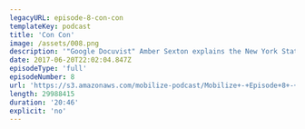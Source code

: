 ```yaml
---
legacyURL: episode-8-con-con
templateKey: podcast
title: 'Con Con'
image: /assets/008.png
description: '"Google Docuvist" Amber Sexton explains the New York State Constitutional Convention Referendum, a little-known ballot initiative that could have a very large impact for the people of New York for generations to come.'
date: 2017-06-20T22:02:04.847Z
episodeType: 'full'
episodeNumber: 8
url: 'https://s3.amazonaws.com/mobilize-podcast/Mobilize+-+Episode+8+-+Con+Con.mp3'
length: 29988415
duration: '20:46'
explicit: 'no'
---
```

